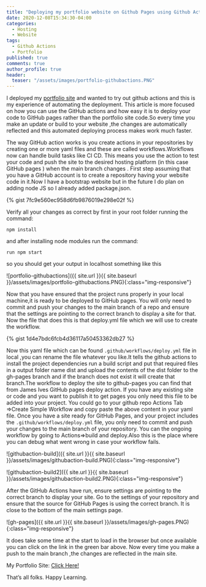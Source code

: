 ```yaml
---
title: "Deploying my portfolio website on Github Pages using Github Actions."
date: 2020-12-08T15:34:30-04:00
categories:
  - Hosting
  - Website
tags:
  - Github Actions
  - Portfolio 
published: true
comments: true
author_profile: true
header:
  teaser: "/assets/images/portfolio-githubactions.PNG"
---
```


I deployed my [portfolio site][Click Here] and wanted to try out github actions and this is my experience of automating the deployment.
This article is more focused on how you can use the GitHub actions and how easy it is to deploy your code to GitHub pages rather than the portfolio site code.So every time you make an update or build to your website ,the changes are automatically reflected and this automated deploying process makes work much faster.

The way GitHub action works is you create actions in your repositories by creating one or more yaml files and these are called workflows.Workflows now can handle build tasks like CI CD. This means you use the action to test your code and push the site to the desired hosting platform (in this case GitHub pages ) when the main branch changes .
First step assuming that you have a GitHub account is to create a repository having your website code in it.Now I have a bootstrap website but in the future I do plan on adding node JS so I already added package.json.

{% gist 7fc9e560ec958d6fb9876019e298e02f %}

Verify all your changes as correct by first in your root folder running the command:
```
npm install 
```
and after installing node modules run the command:
```
run npm start
```
so you should get your output in localhost something like this

![portfolio-githubactions]({{ site.url }}{{ site.baseurl }}/assets/images/portfolio-githubactions.PNG){:class="img-responsive"}

Now that you have ensured that the project runs properly in your local machine,it is ready to be deployed to GitHub pages. You will only need to commit and push your changes to the main branch of a repo and ensure that the settings are pointing to the correct branch to display a site for that.
Now the file that does this is that deploy.yml file which we will use to create the workflow.

{% gist 1d4e7bdc6fcb4d36117a50453362db27 %}


Now this yaml file which can be found ```.github/workflows/deploy.yml``` file in local ,you can rename the file whatever you like.It tells the github actions to install the project dependencies run a build script and put that required files in a output folder name dist and upload the contents of the dist folder to the gh-pages branch and if the branch does not exist it will create that branch.The workflow to deploy the site to github-pages you can find that from James Ives GitHub pages deploy action.
If you have any existing site or code and you want to publish it to get pages you only need this file to be added into your project.
You could go to your github repo Actions Tab =>Create Simple Workflow and copy paste the above content in your yaml file.
Once you have a site ready for GitHub Pages, and your project includes the ```.github/workflows/deploy.yml``` file, you only need to commit and push your changes to the main branch of your repository. You can the ongoing workflow by going to Actions=>build and deploy.Also this is the place where you can debug what went wrong in case your workflow fails.

![githubaction-build]({{ site.url }}{{ site.baseurl }}/assets/images/githubaction-build.PNG){:class="img-responsive"}


![githubaction-build2]({{ site.url }}{{ site.baseurl }}/assets/images/githubaction-build2.PNG){:class="img-responsive"}

After the GitHub Actions have run, ensure settings are pointing to the correct branch to display your site.
Go to the settings of your repository and ensure that the source for GitHub Pages is using the correct branch. It is close to the bottom of the main settings page.

![gh-pages]({{ site.url }}{{ site.baseurl }}/assets/images/gh-pages.PNG){:class="img-responsive"}

It does take some time at the start to load in the browser but once available you can click on the link in the green bar above.
Now every time you make a push to the main branch ,the changes are reflected in the main site.

My Portfolio Site: [Click Here!][Click Here]

That’s all folks.
Happy Learning.


[Click Here]: https://shwetarkadam.github.io/portfolio/

